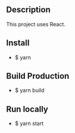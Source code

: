 ## Description
This project uses React.

## Install
- $ yarn

## Build Production
- $ yarn build

## Run locally
- $ yarn start
